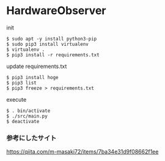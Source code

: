 # HardwareObserver

init

```
$ sudo apt -y install python3-pip
$ sudo pip3 install virtualenv
$ virtualenv .
$ pip3 install -r requirements.txt
```

update requirements.txt

```
$ pip3 install hoge
$ pip3 list
$ pip3 freeze > requirements.txt
```

execute 
```
$ . bin/activate
$ ./src/main.py
$ deactivate 
```


### 参考にしたサイト
https://qiita.com/m-masaki72/items/7ba34e31d9f08662f1ee
